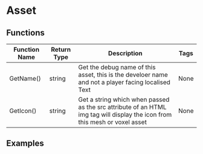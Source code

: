 # Asset

## Functions

| Function Name | Return Type | Description | Tags |
|---------------|-------------|-------------|------|
| GetName() | string | Get the debug name of this asset, this is the develoer name and not a player facing localised Text | None |
| GetIcon() | string | Get a string which when passed as the src attribute of an HTML img tag will display the icon from this mesh or voxel asset | None |

## Examples